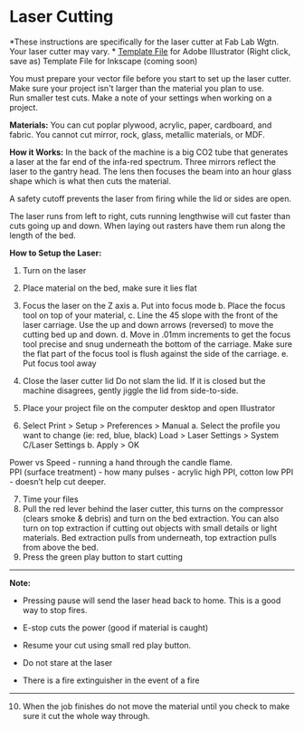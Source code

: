 # Laser Cutting
*These instructions are specifically for the laser cutter at Fab Lab Wgtn.  Your laser cutter may vary.
*
[Template File](http://www.fablabwgtn.co.nz/sites/default/files/downloads/Large%20Laser%20template.ait) for Adobe Illustrator (Right click, save as)
Template File for Inkscape (coming soon)

You must prepare your vector file before you start to set up the laser cutter.
Make sure your project isn't larger than the material you plan to use.  
Run smaller test cuts.
Make a note of your settings when working on a project.

**Materials:**
You can cut poplar plywood, acrylic, paper, cardboard, and fabric.
You cannot cut mirror, rock, glass, metallic materials, or MDF.

**How it Works:**
In the back of the machine is a big CO2 tube that generates a laser at the far end of the infa-red spectrum.  Three mirrors reflect the laser to the gantry head.  The lens then focuses the beam into an hour glass shape which is what then cuts the material. 

A safety cutoff prevents the laser from firing while the lid or sides are open.

The laser runs from left to right, cuts running lengthwise will cut faster than cuts going up and down.  When laying out rasters have them run along the length of the bed. 

**How to Setup the Laser:**

1.  Turn on the laser
2.  Place material on the bed, make sure it lies flat
3.  Focus the laser on the Z axis
     a.  Put into focus mode
     b.  Place the focus tool on top of your material, 
     c.  Line the 45 slope with the front of the laser carriage.  Use the up and down arrows (reversed) to move the cutting bed up and down.
     d.  Move in .01mm increments to get the focus tool precise and snug underneath the bottom of the carriage.  Make sure the flat part of the focus tool is flush against the side of the carriage.
     e.  Put focus tool away
  
4.  Close the laser cutter lid 
Do not slam the lid.  If it is closed but the machine disagrees, gently jiggle the lid from side-to-side.

5.  Place your project file on the computer desktop and open Illustrator
6.  Select Print > Setup > Preferences > Manual
    a.  Select the profile you want to change (ie: red, blue, black) Load > Laser Settings > System C/Laser Settings
    b.  Apply > OK
    

  Power vs Speed - running a hand through the candle flame.  
  PPI (surface treatment) - how many pulses - acrylic high PPI, cotton low PPI  - doesn’t help cut deeper.

    
7. Time your files
8. Pull the red lever behind the laser cutter, this turns on the compressor (clears smoke & debris) and turn on the bed extraction.  You can also turn on top extraction if cutting out objects with small details or light materials.  Bed extraction pulls from underneath, top extraction pulls from above the bed.  
9. Press the green play button to start cutting
---
**Note:**

* Pressing pause will send the laser head back to home.  This is a good way to stop fires.
* E-stop cuts the power (good if material is caught)
* Resume your cut using small red play button.

* Do not stare at the laser

* There is a fire extinguisher in the event of a fire

---
10. When the job finishes do not move the material until you check to make sure it cut the whole way through.






 
